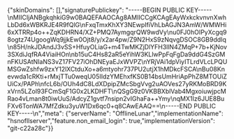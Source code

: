 {"skinDomains": [],"signaturePublickey": "-----BEGIN PUBLIC KEY-----\nMIICIjANBgkqhkiG9w0BAQEFAAOCAg8AMIICCgKCAgEAyWxkckvnvnXwhLbDd6xWBKRJE4R9fQlG\nFxqTmxKhXY3NEwpIfiVhLbAGJN3AmW/WMWHi6xXTRRp4o++ZqKDHRN4/XZ+PMQ7AymgqrQW9wdVy\nu0FJ0hOIPyXcgq98ogtz74UgoogWq9jjkEw0Ojt8/y/x2ar4pw/Z9N2HxS9zNqvgDSOC8GB9ddIq\n85H/nkJDAndJ3vSS+HfuyOLiaG+m4TwMKZjDlYFH3llN4ZMqP+7b+KjNov3SXdiJqfRA4ViaiHOn\nb15uC4Hs82aR5eYihW3KLlwPpFqFgDa9ddG4SzGMnFKUSAtNIaNS3vZ17FV27iOhDNEyaEJxWVPZ\nYRjVAi1dpViyITLrdVLcLPQUMSGwZshfw9zxY12lXCtduXo+a6mtyohr737PU2utjX1hMDkcFSCA\nBu08Knevwda1cRKti+rMxjTTu0weqU05IIdzYMEhxfKS0B14bsUmHriApPhZ8MTOUiZUiCx/PAPh\nfcL6b/OUh4dC8LdXDpipZMcSbgVvg2uAOVes27yRKMoBRD9KxVrn5LZol93FCmSqF1G0x2LKDHFT\nQSgG9z0VKBBXblVab4MgxoiuwjpcMRao4vLman8t0iwUuS/AdcyZ1gvtf7nsipn2vIGhaFa++Ymy\nqMX1Iz6JUE8BuFXv6TonWA7MfZdku3yuW1Dx6qc0+q8CAwEAAQ==\n-----END PUBLIC KEY-----\n","meta": {"serverName": "OfflineLunar","implementationName": "hsnofllserver","feature.non_email_login": true,"implementationVersion": "git-c22a28c"}}
